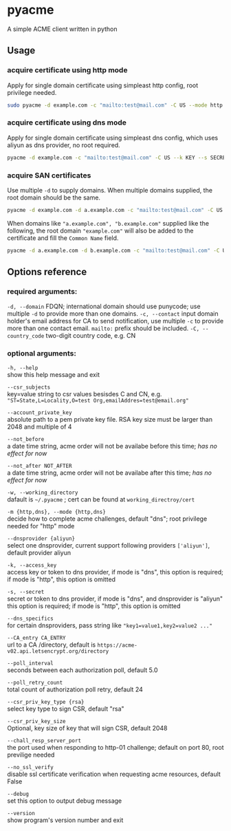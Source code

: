 # pyacme
A simple ACME client written in python

## Usage
### acquire certificate using http mode
Apply for single domain certificate using simpleast http config, root privilege needed.
```bash
sudo pyacme -d example.com -c "mailto:test@mail.com" -C US --mode http
```

### acquire certificate using dns mode
Apply for single domain certificate using simpleast dns config, which uses aliyun as dns provider, no root required.
```bash
pyacme -d example.com -c "mailto:test@mail.com" -C US --k KEY --s SECRET
```

### acquire SAN certificates
Use multiple `-d` to supply domains. When multiple domains supplied, the root domain should be the same.
```bash
pyacme -d example.com -d a.example.com -c "mailto:test@mail.com" -C US -k KEY -s SECRET
```
When domains like `"a.example.com", "b.example.com"` supplied like the following, the root domain `"example.com"` will also be added to the certificate and fill the `Common Name` field.
```bash
pyacme -d a.example.com -d b.example.com -c "mailto:test@mail.com" -C US -k KEY -s SECRET
```


## Options reference
### required arguments:
`-d, --domain`
FDQN; international domain should use punycode; use multiple `-d` to provide more than one domains.
`-c, --contact`
input domain holder's email address for CA to send notification, use multiple `-c` to provide more than one contact email. `mailto:` prefix should be included.
`-C, --country_code`
two-digit country code, e.g. CN

### optional arguments:
`-h, --help`    
show this help message and exit

`--csr_subjects`    
key=value string to csr values besisdes C and CN, e.g. `"ST=State,L=Locality,O=test Org,emailAddres=test@email.org"`

`--account_private_key`    
absolute path to a pem private key file. RSA key size must be larger than 2048 and multiple of 4

`--not_before`    
a date time string, acme order will not be availabe before this time; *has no effect for now*

`--not_after NOT_AFTER`    
a date time string, acme order will not be availabe after this time; *has no effect for now*

`-w, --working_directory`    
dafault is `~/.pyacme` ; cert can be found at `working_directroy/cert`

`-m {http,dns}, --mode {http,dns}`    
decide how to complete acme challenges, default "dns"; root privilege needed for "http" mode

`--dnsprovider {aliyun}`    
select one dnsprovider, current support following providers `['aliyun']`, default provider aliyun

`-k, --access_key`    
access key or token to dns provider, if mode is "dns", this option is required; if mode is "http", this option is omitted

`-s, --secret`    
secret or token to dns provider, if mode is "dns", and dnsprovider is "aliyun" this option is required; if mode is "http", this option is omitted

`--dns_specifics`    
for certain dnsproviders, pass string like `"key1=value1,key2=value2 ..."`

`--CA_entry CA_ENTRY`   
url to a CA /directory, default is `https://acme-v02.api.letsencrypt.org/directory`

`--poll_interval`    
seconds between each authorization poll, default 5.0

`--poll_retry_count`    
total count of authorization poll retry, default 24

`--csr_priv_key_type {rsa}`    
select key type to sign CSR, default "rsa"

`--csr_priv_key_size`    
Optional, key size of key that will sign CSR, default 2048

`--chall_resp_server_port`    
the port used when responding to http-01 challenge; default on port 80, root previlige needed

`--no_ssl_verify`       
disable ssl certificate verification when requesting acme resources, default False

`--debug`    
set this option to output debug message

`--version`    
show program's version number and exit
